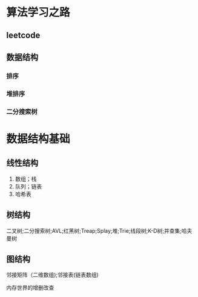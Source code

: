 # 算法学习之路
## leetcode
##  数据结构
### 排序

### 堆排序

### 二分搜索树

# 数据结构基础
## 线性结构
1. 数组；栈
2. 队列；链表
3. 哈希表


## 树结构
二叉树;二分搜索树;AVL;红黑树;Treap;Splay;堆;Trie;线段树;K-D树;并查集;哈夫曼树

## 图结构
邻接矩阵（二维数组);邻接表(链表数组)

内存世界的增删改查